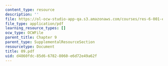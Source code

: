 ```yaml
---
content_type: resource
description: ''
file: https://ol-ocw-studio-app-qa.s3.amazonaws.com/courses/res-6-001-electromagnetic-fields-and-energy-spring-2008/d4860fdc85d667828060e6d72e49a62f_09.pdf
file_type: application/pdf
learning_resource_types: []
ocw_type: OCWFile
parent_title: Chapter 9
parent_type: SupplementalResourceSection
resourcetype: Document
title: 09.pdf
uid: d4860fdc-85d6-6782-8060-e6d72e49a62f
---
```

